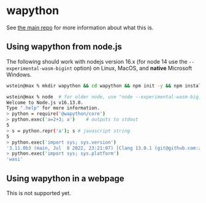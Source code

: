 # wapython

See [the main repo](https://github.com/sagemathinc/wapython/blob/main/README.md) for more information about what this is.

## Using wapython from node.js

The following should work with nodejs version 16.x (for node 14 use the `--experimental-wasm-bigint` option) on Linux, MacOS, and **native** Microsoft Windows.

```sh
wstein@max % mkdir wapython && cd wapython && npm init -y && npm install @wapython/core

wstein@max % node  # for older node, use "node --experimental-wasm-bigint"
Welcome to Node.js v16.13.0.
Type ".help" for more information.
> python = require('@wapython/core')
> python.exec('a=2+3; a')    # outputs to stdout
5
> s = python.repr('a'); s # javascript string
5
> python.exec('import sys; sys.version')
'3.11.0b3 (main, Jul  8 2022, 23:21:07) [Clang 13.0.1 (git@github.com:ziglang/zig-bootstrap.git 81f0e6c5b902ead84753490d'
> python.exec('import sys; sys.platform')
'wasi'
```

## Using wapython in a webpage

This is not supported yet.

